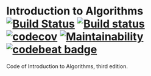 # Introduction to Algorithms [![Build Status](https://travis-ci.org/Frederick-S/Introduction-to-Algorithms-Code.svg?branch=master)](https://travis-ci.org/Frederick-S/Introduction-to-Algorithms-Code) [![Build status](https://ci.appveyor.com/api/projects/status/kqg0x25o0619b20p?svg=true)](https://ci.appveyor.com/project/Frederick-S/introduction-to-algorithms-code) [![codecov](https://codecov.io/gh/Frederick-S/Introduction-to-Algorithms-Code/branch/master/graph/badge.svg)](https://codecov.io/gh/Frederick-S/Introduction-to-Algorithms-Code) [![Maintainability](https://api.codeclimate.com/v1/badges/856a0291ab6cf0b17f5b/maintainability)](https://codeclimate.com/github/Frederick-S/Introduction-to-Algorithms-Code/maintainability) [![codebeat badge](https://codebeat.co/badges/16ad826a-afa5-460d-8ff3-aa4a161935c1)](https://codebeat.co/projects/github-com-frederick-s-introduction-to-algorithms-code-master)

Code of Introduction to Algorithms, third edition.
